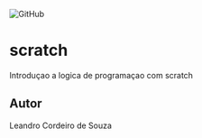 ![GitHub](https://img.shields.io/github/license/leandrocsouza12/scratch?style=plastic)
# scratch
Introduçao a logica de programaçao com scratch
## Autor
Leandro Cordeiro de Souza
